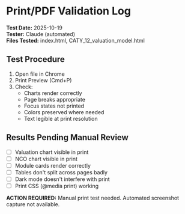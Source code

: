 # Print/PDF Validation Log
**Test Date:** 2025-10-19  
**Tester:** Claude (automated)  
**Files Tested:** index.html, CATY_12_valuation_model.html

## Test Procedure
1. Open file in Chrome
2. Print Preview (Cmd+P)
3. Check:
   - Charts render correctly
   - Page breaks appropriate
   - Focus states not printed
   - Colors preserved where needed
   - Text legible at print resolution

## Results Pending Manual Review
- [ ] Valuation chart visible in print
- [ ] NCO chart visible in print  
- [ ] Module cards render correctly
- [ ] Tables don't split across pages badly
- [ ] Dark mode doesn't interfere with print
- [ ] Print CSS (@media print) working

**ACTION REQUIRED:** Manual print test needed. Automated screenshot capture not available.

